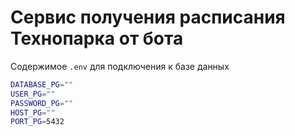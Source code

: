 # Сервис получения расписания Технопарка от бота

Содержимое `.env` для подключения к базе данных
```bash
DATABASE_PG=""
USER_PG=""
PASSWORD_PG=""
HOST_PG=""
PORT_PG=5432
```